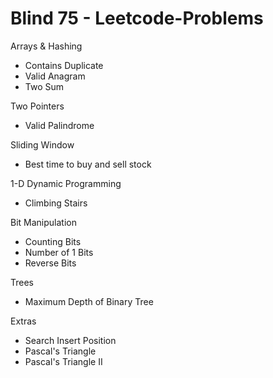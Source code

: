 # Blind 75 - Leetcode-Problems

Arrays & Hashing
 - Contains Duplicate 
 - Valid Anagram 
 - Two Sum

 Two Pointers
 - Valid Palindrome 

Sliding Window
 - Best time to buy and sell stock

1-D Dynamic Programming 
 - Climbing Stairs

Bit Manipulation
 - Counting Bits
 - Number of 1 Bits
 - Reverse Bits

Trees
 - Maximum Depth of Binary Tree



Extras
 - Search Insert Position
 - Pascal's Triangle
 - Pascal's Triangle II
